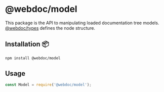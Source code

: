 # @webdoc/model

This package is the API to manipulating loaded documentation tree models. [@webdoc/types](https://github.com/webdoc-js/webdoc/tree/master/packages/webdoc-types) defines the node structure.

## Installation :package:

```bash
npm install @webdoc/model
```

## Usage

```js
const Model = require('@webdoc/model');
```
